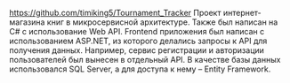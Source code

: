 https://github.com/timiking5/Tournament_Tracker
Проект интернет-магазина книг в микросервисной архитектуре. Также был написан на C# с использование Web API. Frontend приложения был написан с использованием ASP.NET, из которого делались запросы к API для получения данных. Например, сервис регистрации и авторизации пользователей был вынесен в отдельный API. В качестве базы данных использовался SQL Server, а для доступа к нему – Entity Framework. 